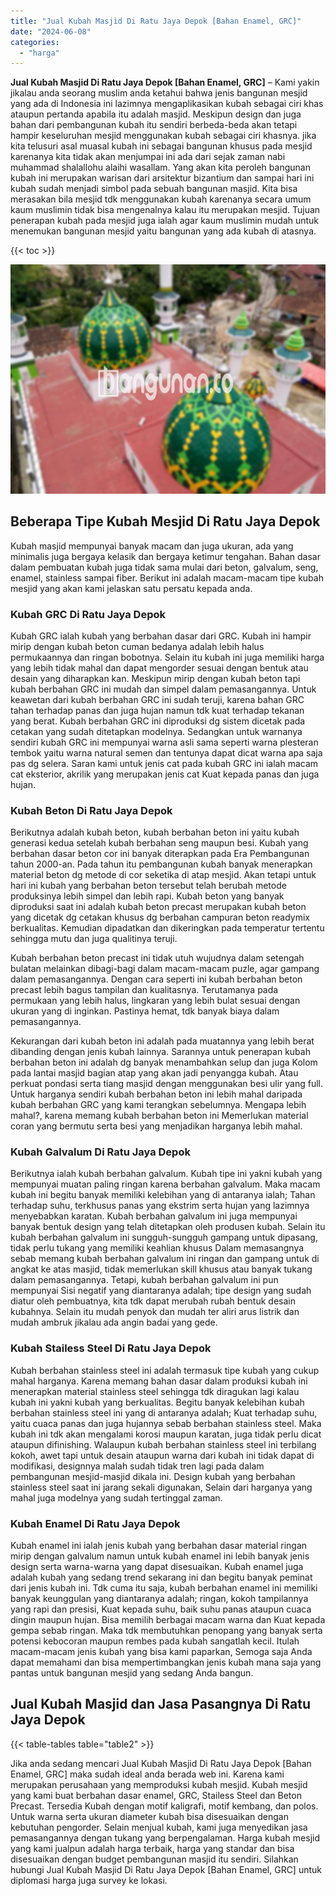 ```yaml
---
title: "Jual Kubah Masjid Di Ratu Jaya Depok [Bahan Enamel, GRC]"
date: "2024-06-08"
categories: 
  - "harga"
---
```


**Jual Kubah Masjid Di Ratu Jaya Depok \[Bahan Enamel, GRC\]** – Kami yakin jikalau anda seorang muslim anda ketahui bahwa jenis bangunan mesjid yang ada di Indonesia ini lazimnya mengaplikasikan kubah sebagai ciri khas ataupun pertanda apabila itu adalah masjid. Meskipun design dan juga bahan dari pembangunan kubah itu sendiri berbeda-beda akan tetapi hampir keseluruhan mesjid menggunakan kubah sebagai ciri khasnya. jika kita telusuri asal muasal kubah ini sebagai bangunan khusus pada mesjid karenanya kita tidak akan menjumpai ini ada dari sejak zaman nabi muhammad shalallohu alaihi wasallam. Yang akan kita peroleh bangunan kubah ini merupakan warisan dari arsitektur bizantium dan sampai hari ini kubah sudah menjadi simbol pada sebuah bangunan masjid. Kita bisa merasakan bila mesjid tdk menggunakan kubah karenanya secara umum kaum muslimin tidak bisa mengenalnya kalau itu merupakan mesjid. Tujuan penerapan kubah pada mesjid juga ialah agar kaum muslimin mudah untuk menemukan bangunan mesjid yaitu bangunan yang ada kubah di atasnya.

{{< toc >}}

![Jual Kubah Masjid Di Ratu Jaya Depok [Bahan Enamel, GRC]](/images/jual-kubah-masjid-28.png)

## Beberapa Tipe Kubah Mesjid Di Ratu Jaya Depok

Kubah masjid mempunyai banyak macam dan juga ukuran, ada yang minimalis juga bergaya kelasik dan bergaya ketimur tengahan. Bahan dasar dalam pembuatan kubah juga tidak sama mulai dari beton, galvalum, seng, enamel, stainless sampai fiber. Berikut ini adalah macam-macam tipe kubah mesjid yang akan kami jelaskan satu persatu kepada anda.

### Kubah GRC Di Ratu Jaya Depok

Kubah GRC ialah kubah yang berbahan dasar dari GRC. Kubah ini hampir mirip dengan kubah beton cuman bedanya adalah lebih halus permukaannya dan ringan bobotnya. Selain itu kubah ini juga memiliki harga yang lebih tidak mahal dan dapat mengorder sesuai dengan bentuk atau desain yang diharapkan kan. Meskipun mirip dengan kubah beton tapi kubah berbahan GRC ini mudah dan simpel dalam pemasangannya. Untuk keawetan dari kubah berbahan GRC ini sudah teruji, karena bahan GRC tahan terhadap panas dan juga hujan namun tdk kuat terhadap tekanan yang berat. Kubah berbahan GRC ini diproduksi dg sistem dicetak pada cetakan yang sudah ditetapkan modelnya. Sedangkan untuk warnanya sendiri kubah GRC ini mempunyai warna asli sama seperti warna plesteran tembok yaitu warna natural semen dan tentunya dapat dicat warna apa saja pas dg selera. Saran kami untuk jenis cat pada kubah GRC ini ialah macam cat eksterior, akrilik yang merupakan jenis cat Kuat kepada panas dan juga hujan.

### Kubah Beton Di Ratu Jaya Depok

Berikutnya adalah kubah beton, kubah berbahan beton ini yaitu kubah generasi kedua setelah kubah berbahan seng maupun besi. Kubah yang berbahan dasar beton cor ini banyak diterapkan pada Era Pembangunan tahun 2000-an. Pada tahun itu pembangunan kubah banyak menerapkan material beton dg metode di cor seketika di atap mesjid. Akan tetapi untuk hari ini kubah yang berbahan beton tersebut telah berubah metode produksinya lebih simpel dan lebih rapi. Kubah beton yang banyak diproduksi saat ini adalah kubah beton precast merupakan kubah beton yang dicetak dg cetakan khusus dg berbahan campuran beton readymix berkualitas. Kemudian dipadatkan dan dikeringkan pada temperatur tertentu sehingga mutu dan juga qualitinya teruji.

Kubah berbahan beton precast ini tidak utuh wujudnya dalam setengah bulatan melainkan dibagi-bagi dalam macam-macam puzle, agar gampang dalam pemasangannya. Dengan cara seperti ini kubah berbahan beton precast lebih bagus tampilan dan kualitasnya. Terutamanya pada permukaan yang lebih halus, lingkaran yang lebih bulat sesuai dengan ukuran yang di inginkan. Pastinya hemat, tdk banyak biaya dalam pemasangannya.

Kekurangan dari kubah beton ini adalah pada muatannya yang lebih berat dibanding dengan jenis kubah lainnya. Sarannya untuk penerapan kubah berbahan beton ini adalah dg banyak menambahkan selup dan juga Kolom pada lantai masjid bagian atap yang akan jadi penyangga kubah. Atau perkuat pondasi serta tiang masjid dengan menggunakan besi ulir yang full. Untuk harganya sendiri kubah berbahan beton ini lebih mahal daripada kubah berbahan GRC yang kami terangkan sebelumnya. Mengapa lebih mahal?, karena memang kubah berbahan beton ini Memerlukan material coran yang bermutu serta besi yang menjadikan harganya lebih mahal.

### Kubah Galvalum Di Ratu Jaya Depok

Berikutnya ialah kubah berbahan galvalum. Kubah tipe ini yakni kubah yang mempunyai muatan paling ringan karena berbahan galvalum. Maka macam kubah ini begitu banyak memiliki kelebihan yang di antaranya ialah; Tahan terhadap suhu, terkhusus panas yang ekstrim serta hujan yang lazimnya menyebabkan karatan. Kubah berbahan galvalum ini juga mempunyai banyak bentuk design yang telah ditetapkan oleh produsen kubah. Selain itu kubah berbahan galvalum ini sungguh-sungguh gampang untuk dipasang, tidak perlu tukang yang memiliki keahlian khusus Dalam memasangnya sebab memang kubah berbahan galvalum ini ringan dan gampang untuk di angkat ke atas masjid, tidak memerlukan skill khusus atau banyak tukang dalam pemasangannya. Tetapi, kubah berbahan galvalum ini pun mempunyai Sisi negatif yang diantaranya adalah; tipe design yang sudah diatur oleh pembuatnya, kita tdk dapat merubah rubah bentuk desain kubahnya. Selain itu mudah penyok dan mudah ter aliri arus listrik dan mudah ambruk jikalau ada angin badai yang gede.

### Kubah Stailess Steel Di Ratu Jaya Depok

Kubah berbahan stainless steel ini adalah termasuk tipe kubah yang cukup mahal harganya. Karena memang bahan dasar dalam produksi kubah ini menerapkan material stainless steel sehingga tdk diragukan lagi kalau kubah ini yakni kubah yang berkualitas. Begitu banyak kelebihan kubah berbahan stainless steel ini yang di antaranya adalah; Kuat terhadap suhu, yaitu cuaca panas dan juga hujannya sebab berbahan stainless steel. Maka kubah ini tdk akan mengalami korosi maupun karatan, juga tidak perlu dicat ataupun difinishing. Walaupun kubah berbahan stainless steel ini terbilang kokoh, awet tapi untuk desain ataupun warna dari kubah ini tidak dapat di modifikasi, designnya malah sudah tidak tren lagi pada dalam pembangunan mesjid-masjid dikala ini. Design kubah yang berbahan stainless steel saat ini jarang sekali digunakan, Selain dari harganya yang mahal juga modelnya yang sudah tertinggal zaman.

### Kubah Enamel Di Ratu Jaya Depok

Kubah enamel ini ialah jenis kubah yang berbahan dasar material ringan mirip dengan galvalum namun untuk kubah enamel ini lebih banyak jenis design serta warna-warna yang dapat disesuaikan. Kubah enamel juga adalah kubah yang sedang trend sekarang ini dan begitu banyak peminat dari jenis kubah ini. Tdk cuma itu saja, kubah berbahan enamel ini memiliki banyak keunggulan yang diantaranya adalah; ringan, kokoh tampilannya yang rapi dan presisi, Kuat kepada suhu, baik suhu panas ataupun cuaca dingin maupun hujan. Bisa memilih berbagai macam warna dan Kuat kepada gempa sebab ringan. Maka tdk membutuhkan penopang yang banyak serta potensi kebocoran maupun rembes pada kubah sangatlah kecil. Itulah macam-macam jenis kubah yang bisa kami paparkan, Semoga saja Anda dapat memahami dan bisa mempertimbangkan jenis kubah mana saja yang pantas untuk bangunan mesjid yang sedang Anda bangun.

## Jual Kubah Masjid dan Jasa Pasangnya Di Ratu Jaya Depok

{{< table-tables table="table2" >}}

Jika anda sedang mencari Jual Kubah Masjid Di Ratu Jaya Depok \[Bahan Enamel, GRC\] maka sudah ideal anda berada web ini. Karena kami merupakan perusahaan yang memproduksi kubah mesjid. Kubah mesjid yang kami buat berbahan dasar enamel, GRC, Stailess Steel dan Beton Precast. Tersedia Kubah dengan motif kaligrafi, motif kembang, dan polos. Untuk warna serta ukuran diameter kubah bisa disesuaikan dengan kebutuhan pengorder. Selain menjual kubah, kami juga menyedikan jasa pemasangannya dengan tukang yang berpengalaman. Harga kubah mesjid yang kami jualpun adalah harga terbaik, harga yang standar dan bisa disesuaikan dengan budget pembangunan masjid itu sendiri. Silahkan hubungi Jual Kubah Masjid Di Ratu Jaya Depok \[Bahan Enamel, GRC\] untuk diplomasi harga juga survey ke lokasi.
